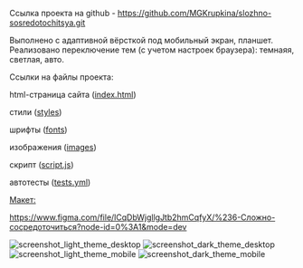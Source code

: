 Ссылка проекта на github - https://github.com/MGKrupkina/slozhno-sosredotochitsya.git

Выполнено с адаптивной вёрсткой под мобильный экран, планшет. 
Реализовано переключение тем (с учетом настроек браузера): темнаяя, светлая, авто.

Ссылки на файлы проекта:

html-страница сайта (<a href="https://github.com/MGKrupkina/slozhno-sosredotochitsya/blob/main/index.html" target="_blank">index.html</a>)

стили (<a href="https://github.com/MGKrupkina/slozhno-sosredotochitsya/tree/main/styles" target="_blank">styles</a>)

шрифты (<a href="https://github.com/MGKrupkina/slozhno-sosredotochitsya/tree/main/fonts" target="_blank">fonts</a>)

изображения (<a href="https://github.com/MGKrupkina/slozhno-sosredotochitsya/tree/main/images" target="_blank">images</a>)

скрипт (<a href="https://github.com/MGKrupkina/slozhno-sosredotochitsya/blob/main/scripts/script.js" target="_blank">script.js</a>)

автотесты (<a href="https://github.com/MGKrupkina/slozhno-sosredotochitsya/blob/main/.github/workflows/tests.yml" target="_blank">tests.yml</a>)

<a href="https://www.figma.com/file/lCqDbWjgllgJtb2hmCqfyX/%236-Сложно-сосредоточиться?node-id=0%3A1&mode=dev" target="_blank">Макет:</a>



https://www.figma.com/file/lCqDbWjgllgJtb2hmCqfyX/%236-Сложно-сосредоточиться?node-id=0%3A1&mode=dev


![screenshot_light_theme_desktop](https://github.com/MGKrupkina/slozhno-sosredotochitsya/assets/145542673/d2545862-6d90-41db-985a-b150a8464e79)
![screenshot_dark_theme_desktop](https://github.com/MGKrupkina/slozhno-sosredotochitsya/assets/145542673/57f85b30-dd4c-48cd-84ed-69402aec6868)
![screenshot_light_theme_mobile](https://github.com/MGKrupkina/slozhno-sosredotochitsya/assets/145542673/41502e2b-a643-462c-b2c8-299c3cd0e8e0)
![screenshot_dark_theme_mobile](https://github.com/MGKrupkina/slozhno-sosredotochitsya/assets/145542673/ecb5c642-a864-407a-bd2d-3c08a583c2d1)

